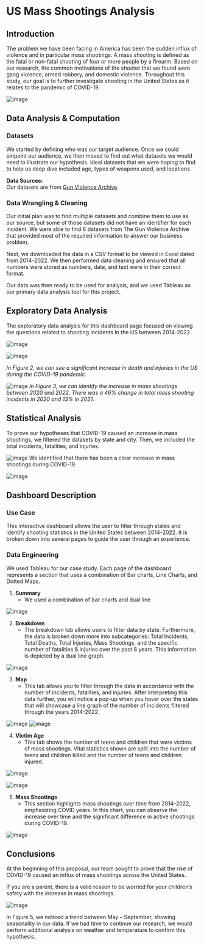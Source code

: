 # US Mass Shootings Analysis

## Introduction
The problem we have been facing in America has been the sudden influx of violence and in particular mass shootings. A mass shooting is defined as the fatal or non-fatal shooting of four or more people by a firearm. Based on our research, the common motivations of the shooter that we found were gang violence, armed robbery, and domestic violence. Throughout this study, our goal is to further investigate shooting in the United States as it relates to the pandemic of COVID-19.

![image](https://github.com/user-attachments/assets/900bab16-2a8d-4431-9f1e-2829d7b81589)

## Data Analysis & Computation

### Datasets
We started by defining who was our target audience. Once we could pinpoint our audience, we then moved to find out what datasets we would need to illustrate our hypothesis. Ideal datasets that we were hoping to find to help us deep dive included age, types of weapons used, and locations.

**Data Sources:**  
Our datasets are from [Gun Violence Archive](http://www.gunviolencearchive.org).

### Data Wrangling & Cleaning
Our initial plan was to find multiple datasets and combine them to use as our source, but some of those datasets did not have an identifier for each incident. We were able to find 6 datasets from The Gun Violence Archive that provided most of the required information to answer our business problem.

Next, we downloaded the data in a CSV format to be viewed in Excel dated from 2014-2022. We then performed data cleaning and ensured that all numbers were stored as numbers, date, and text were in their correct format.

Our data was then ready to be used for analysis, and we used Tableau as our primary data analysis tool for this project.

## Exploratory Data Analysis
The exploratory data analysis for this dashboard page focused on viewing the questions related to shooting incidents in the US between 2014-2022.

![image](https://github.com/user-attachments/assets/0e676b3d-2f94-4d0c-aa92-f309b63ed92f)
 
![image](https://github.com/user-attachments/assets/230a083a-dfcd-4a99-836a-2a86e1f878fe)

*In Figure 2, we can see a significant increase in death and injuries in the US during the COVID-19 pandemic.*

![image](https://github.com/user-attachments/assets/abc6047d-a7c2-4c11-9378-113ba759b5bf)
*In Figure 3, we can identify the increase in mass shootings between 2020 and 2022. There was a 46% change in total mass shooting incidents in 2020 and 13% in 2021.*

## Statistical Analysis
To prove our hypotheses that COVID-19 caused an increase in mass shootings, we filtered the datasets by state and city. Then, we included the total incidents, fatalities, and injuries.

![image](https://github.com/user-attachments/assets/eba365f6-5f85-4c25-bf4e-97a2bc9c3a60)
We identified that there has been a clear increase in mass shootings during COVID-19.

![image](https://github.com/user-attachments/assets/ec55ecab-b8b8-411c-aedd-56a85a709d87)


## Dashboard Description

### Use Case
This interactive dashboard allows the user to filter through states and identify shooting statistics in the United States between 2014-2022. It is broken down into several pages to guide the user through an experience.

### Data Engineering
We used Tableau for our case study. Each page of the dashboard represents a section that uses a combination of Bar charts, Line Charts, and Dotted Maps.

1. **Summary**  
    - We used a combination of bar charts and dual line
  
![image](https://github.com/user-attachments/assets/653fa6c0-53b0-4392-8ba5-caebefe004a3)
  
2. **Breakdown**  
    - The breakdown tab allows users to filter data by state. Furthermore, the data is broken down more into subcategories: Total Incidents, Total Deaths, Total Injuries, Mass Shootings, and the specific number of fatalities & injuries over the past 8 years. This information is depicted by a dual line graph.
  
![image](https://github.com/user-attachments/assets/ba82a3b3-fcdf-4f07-b0bf-6a87a12c397b)

  
3. **Map**  
    - This tab allows you to filter through the data in accordance with the number of incidents, fatalities, and injuries. After interpreting this data further, you will notice a pop-up when you hover over the states that will showcase a line graph of the number of incidents filtered through the years 2014-2022.

![image](https://github.com/user-attachments/assets/cbdc02c3-0f39-4c9a-bb5f-f3e47d2e7c3c)
![image](https://github.com/user-attachments/assets/80ea4694-a948-4e5a-b0d9-1d58430ed0bd)

4. **Victim Age**  
    - This tab shows the number of teens and children that were victims of mass shootings. Vital statistics shown are split into the number of teens and children killed and the number of teens and children injured.
  
![image](https://github.com/user-attachments/assets/c40b656b-fccb-4638-a61c-b957e081c795)

![image](https://github.com/user-attachments/assets/3a7fe29f-bc13-4530-ab51-2d419b48799a)


5. **Mass Shootings**  
    - This section highlights mass shootings over time from 2014-2022, emphasizing COVID years. In this chart, you can observe the increase over time and the significant difference in active shootings during COVID-19.
  
![image](https://github.com/user-attachments/assets/d0c2abd8-e884-445b-8bcc-ff9a7cda2fae)


## Conclusions
At the beginning of this proposal, our team sought to prove that the rise of COVID-19 caused an influx of mass shootings across the United States.

If you are a parent, there is a valid reason to be worried for your children’s safety with the increase in mass shootings.

![image](https://github.com/user-attachments/assets/59e550b9-6989-4086-9383-41157e2858aa)

In Figure 5, we noticed a trend between May – September, showing seasonality in our data. If we had time to continue our research, we would perform additional analysis on weather and temperature to confirm this hypothesis.
